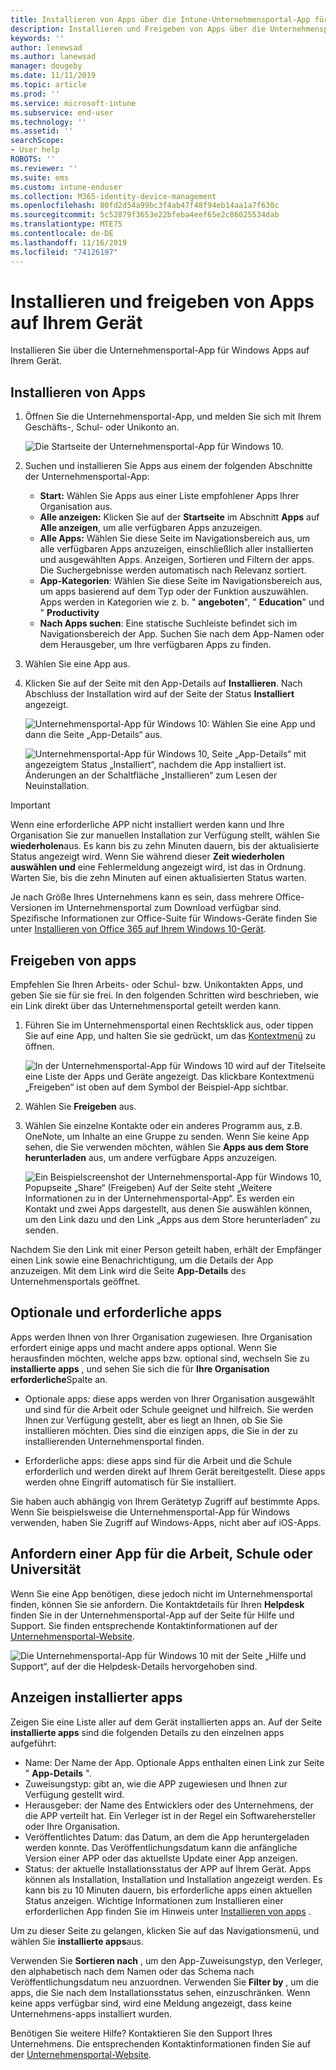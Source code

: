 ```yaml
---
title: Installieren von Apps über die Intune-Unternehmensportal-App für Windows
description: Installieren und Freigeben von Apps über die Unternehmensportal-App für Windows
keywords: ''
author: lenewsad
ms.author: lanewsad
manager: dougeby
ms.date: 11/11/2019
ms.topic: article
ms.prod: ''
ms.service: microsoft-intune
ms.subservice: end-user
ms.technology: ''
ms.assetid: ''
searchScope:
- User help
ROBOTS: ''
ms.reviewer: ''
ms.suite: ems
ms.custom: intune-enduser
ms.collection: M365-identity-device-management
ms.openlocfilehash: 80fd2d54a99bc3f4ab47f48f94eb14aa1a7f630c
ms.sourcegitcommit: 5c52879f3653e22bfeba4eef65e2c86025534dab
ms.translationtype: MTE75
ms.contentlocale: de-DE
ms.lasthandoff: 11/16/2019
ms.locfileid: "74126197"
---
```

# <a name="install-and-share-apps-on-your-device"></a>Installieren und freigeben von Apps auf Ihrem Gerät

Installieren Sie über die Unternehmensportal-App für Windows Apps auf Ihrem Gerät.

## <a name="install-apps"></a>Installieren von Apps

1. Öffnen Sie die Unternehmensportal-App, und melden Sie sich mit Ihrem Geschäfts-, Schul- oder Unikonto an.  

    ![Die Startseite der Unternehmensportal-App für Windows 10.](./media/RS1_AppDetailsPage_Installed_03.png)
2. Suchen und installieren Sie Apps aus einem der folgenden Abschnitte der Unternehmensportal-App:  

    * **Start:** Wählen Sie Apps aus einer Liste empfohlener Apps Ihrer Organisation aus.  
    * **Alle anzeigen:** Klicken Sie auf der **Startseite** im Abschnitt **Apps** auf **Alle anzeigen**, um alle verfügbaren Apps anzuzeigen.  
    * **Alle Apps:** Wählen Sie diese Seite im Navigationsbereich aus, um alle verfügbaren Apps anzuzeigen, einschließlich aller installierten und ausgewählten Apps. Anzeigen, Sortieren und Filtern der apps. Die Suchergebnisse werden automatisch nach Relevanz sortiert.  
    * **App-Kategorien**: Wählen Sie diese Seite im Navigationsbereich aus, um apps basierend auf dem Typ oder der Funktion auszuwählen. Apps werden in Kategorien wie z. b. " **angeboten**", " **Education**" und " **Productivity**  
    * **Nach Apps suchen**: Eine statische Suchleiste befindet sich im Navigationsbereich der App. Suchen Sie nach dem App-Namen oder dem Herausgeber, um Ihre verfügbaren Apps zu finden.  

3. Wählen Sie eine App aus.   
4. Klicken Sie auf der Seite mit den App-Details auf **Installieren**. Nach Abschluss der Installation wird auf der Seite der Status **Installiert** angezeigt.  

    ![Unternehmensportal-App für Windows 10: Wählen Sie eine App und dann die Seite „App-Details“ aus.](./media/RS1_AppDetailsPage_Installed_02.png)  
    
    ![Unternehmensportal-App für Windows 10, Seite „App-Details“ mit angezeigtem Status „Installiert“, nachdem die App installiert ist. Änderungen an der Schaltfläche „Installieren“ zum Lesen der Neuinstallation.](./media/RS1_AppDetailsPage_Installed_01.png)    

> [!IMPORTANT]
> Wenn eine erforderliche APP nicht installiert werden kann und Ihre Organisation Sie zur manuellen Installation zur Verfügung stellt, wählen Sie **wiederholen**aus. Es kann bis zu zehn Minuten dauern, bis der aktualisierte Status angezeigt wird. Wenn Sie während dieser **Zeit wiederholen auswählen und** eine Fehlermeldung angezeigt wird, ist das in Ordnung. Warten Sie, bis die zehn Minuten auf einen aktualisierten Status warten.   

Je nach Größe Ihres Unternehmens kann es sein, dass mehrere Office-Versionen im Unternehmensportal zum Download verfügbar sind. Spezifische Informationen zur Office-Suite für Windows-Geräte finden Sie unter [Installieren von Office 365 auf Ihrem Windows 10-Gerät](./install-office-windows.md).

## <a name="share-apps"></a>Freigeben von apps  
Empfehlen Sie Ihren Arbeits- oder Schul- bzw. Unikontakten Apps, und geben Sie sie für sie frei. In den folgenden Schritten wird beschrieben, wie ein Link direkt über das Unternehmensportal geteilt werden kann.

1. Führen Sie im Unternehmensportal einen Rechtsklick aus, oder tippen Sie auf eine App, und halten Sie sie gedrückt, um das [Kontextmenü](https://docs.microsoft.com//windows/uwp/design/controls-and-patterns/menus) zu öffnen.  

    ![In der Unternehmensportal-App für Windows 10 wird auf der Titelseite eine Liste der Apps und Geräte angezeigt. Das klickbare Kontextmenü „Freigeben“ ist oben auf dem Symbol der Beispiel-App sichtbar. ](./media/1808_ShareContext_CP_Windows.png)  

2. Wählen Sie **Freigeben** aus.
3. Wählen Sie einzelne Kontakte oder ein anderes Programm aus, z.B. OneNote, um Inhalte an eine Gruppe zu senden. Wenn Sie keine App sehen, die Sie verwenden möchten, wählen Sie **Apps aus dem Store herunterladen** aus, um andere verfügbare Apps anzuzeigen.  

    ![Ein Beispielscreenshot der Unternehmensportal-App für Windows 10, Popupseite „Share“ (Freigeben) Auf der Seite steht „Weitere Informationen zu <Name der Beispiel-App> in der Unternehmensportal-App“. Es werden ein Kontakt und zwei Apps dargestellt, aus denen Sie auswählen können, um den Link dazu und den Link „Apps aus dem Store herunterladen“ zu senden. ](./media/1808_ShareApps_CP_Windows.png) 

Nachdem Sie den Link mit einer Person geteilt haben, erhält der Empfänger einen Link sowie eine Benachrichtigung, um die Details der App anzuzeigen. Mit dem Link wird die Seite **App-Details** des Unternehmensportals geöffnet. 

## <a name="optional-and-required-apps"></a>Optionale und erforderliche apps
Apps werden Ihnen von Ihrer Organisation zugewiesen. Ihre Organisation erfordert einige apps und macht andere apps optional. Wenn Sie herausfinden möchten, welche apps bzw. optional sind, wechseln Sie zu **installierte apps** , und sehen Sie sich die für **Ihre Organisation erforderliche**Spalte an.  

* Optionale apps: diese apps werden von Ihrer Organisation ausgewählt und sind für die Arbeit oder Schule geeignet und hilfreich. Sie werden Ihnen zur Verfügung gestellt, aber es liegt an Ihnen, ob Sie Sie installieren möchten. Dies sind die einzigen apps, die Sie in der zu installierenden Unternehmensportal finden. 

* Erforderliche apps: diese apps sind für die Arbeit und die Schule erforderlich und werden direkt auf Ihrem Gerät bereitgestellt. Diese apps werden ohne Eingriff automatisch für Sie installiert. 

Sie haben auch abhängig von Ihrem Gerätetyp Zugriff auf bestimmte Apps. Wenn Sie beispielsweise die Unternehmensportal-App für Windows verwenden, haben Sie Zugriff auf Windows-Apps, nicht aber auf iOS-Apps.

## <a name="request-an-app-for-work-or-school"></a>Anfordern einer App für die Arbeit, Schule oder Universität  
Wenn Sie eine App benötigen, diese jedoch nicht im Unternehmensportal finden, können Sie sie anfordern. Die Kontaktdetails für Ihren **Helpdesk** finden Sie in der Unternehmensportal-App auf der Seite für Hilfe und Support. Sie finden entsprechende Kontaktinformationen auf der [Unternehmensportal-Website](https://go.microsoft.com/fwlink/?linkid=2010980).    

  ![Die Unternehmensportal-App für Windows 10 mit der Seite „Hilfe und Support“, auf der die Helpdesk-Details hervorgehoben sind. ](./media/1812_UCP_Help_Support_helpdesk.png)  

## <a name="view-installed-apps"></a>Anzeigen installierter apps  
Zeigen Sie eine Liste aller auf dem Gerät installierten apps an. Auf der Seite **installierte apps** sind die folgenden Details zu den einzelnen apps aufgeführt:

* Name: Der Name der App. Optionale Apps enthalten einen Link zur Seite " **App-Details** ".
* Zuweisungstyp: gibt an, wie die APP zugewiesen und Ihnen zur Verfügung gestellt wird. 
* Herausgeber: der Name des Entwicklers oder des Unternehmens, der die APP verteilt hat. Ein Verleger ist in der Regel ein Softwarehersteller oder Ihre Organisation.  
* Veröffentlichtes Datum: das Datum, an dem die App heruntergeladen werden konnte. Das Veröffentlichungsdatum kann die anfängliche Version einer APP oder das aktuellste Update einer App anzeigen.
* Status: der aktuelle Installationsstatus der APP auf Ihrem Gerät. Apps können als Installation, Installation und Installation angezeigt werden. Es kann bis zu 10 Minuten dauern, bis erforderliche apps einen aktuellen Status anzeigen. Wichtige Informationen zum Installieren einer erforderlichen App finden Sie im Hinweis unter [Installieren von apps](#install-apps) . 

Um zu dieser Seite zu gelangen, klicken Sie auf das Navigationsmenü, und wählen Sie **installierte apps**aus.  


Verwenden Sie **Sortieren nach** , um den App-Zuweisungstyp, den Verleger, den alphabetisch nach dem Namen oder das Schema nach Veröffentlichungsdatum neu anzuordnen. Verwenden Sie **Filter by** , um die apps, die Sie nach dem Installationsstatus sehen, einzuschränken.  Wenn keine apps verfügbar sind, wird eine Meldung angezeigt, dass keine Unternehmens-apps installiert wurden.  

Benötigen Sie weitere Hilfe? Kontaktieren Sie den Support Ihres Unternehmens. Die entsprechenden Kontaktinformationen finden Sie auf der [Unternehmensportal-Website](https://go.microsoft.com/fwlink/?linkid=2010980).  
